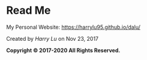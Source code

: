 # Read Me
My Personal Website: https://harrylu95.github.io/dalu/

Created by *Harry Lu* on Nov 23, 2017

**Copyright &copy; 2017-2020 All Rights Reserved.**